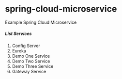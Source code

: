 # spring-cloud-microservice
Example Spring Cloud Microservice

##### List Services
1. Config Server
2. Eureka
3. Demo One Service
4. Demo Two Service
5. Demo Three Service
6. Gateway Service
